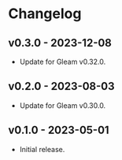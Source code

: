 # Changelog

## v0.3.0 - 2023-12-08

- Update for Gleam v0.32.0.

## v0.2.0 - 2023-08-03

- Update for Gleam v0.30.0.

## v0.1.0 - 2023-05-01

- Initial release.
